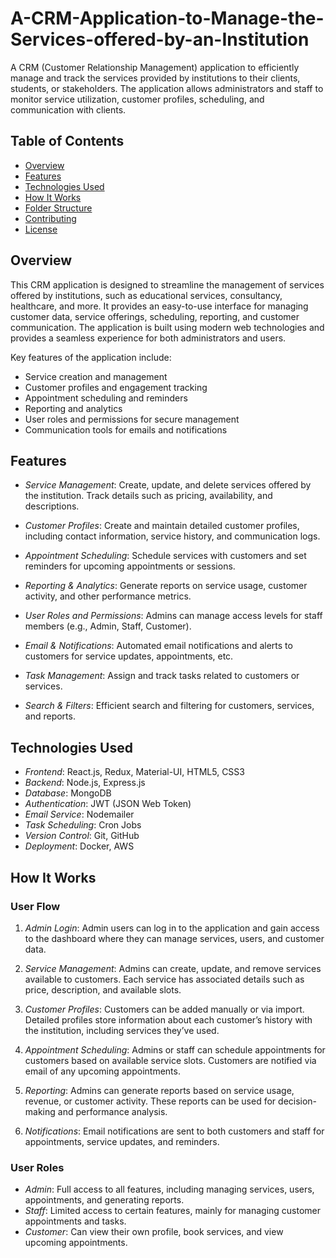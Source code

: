 # A-CRM-Application-to-Manage-the-Services-offered-by-an-Institution



A CRM (Customer Relationship Management) application to efficiently manage and track the services provided by institutions to their clients, students, or stakeholders. The application allows administrators and staff to monitor service utilization, customer profiles, scheduling, and communication with clients.

## Table of Contents

- [Overview](#overview)
- [Features](#features)
- [Technologies Used](#technologies-used)
- [How It Works](#how-it-works)
- [Folder Structure](#folder-structure)
- [Contributing](#contributing)
- [License](#license)

## Overview

This CRM application is designed to streamline the management of services offered by institutions, such as educational services, consultancy, healthcare, and more. It provides an easy-to-use interface for managing customer data, service offerings, scheduling, reporting, and customer communication. The application is built using modern web technologies and provides a seamless experience for both administrators and users.

Key features of the application include:

- Service creation and management
- Customer profiles and engagement tracking
- Appointment scheduling and reminders
- Reporting and analytics
- User roles and permissions for secure management
- Communication tools for emails and notifications

## Features

- *Service Management*: Create, update, and delete services offered by the institution. Track details such as pricing, availability, and descriptions.
  
- *Customer Profiles*: Create and maintain detailed customer profiles, including contact information, service history, and communication logs.
  
- *Appointment Scheduling*: Schedule services with customers and set reminders for upcoming appointments or sessions.

- *Reporting & Analytics*: Generate reports on service usage, customer activity, and other performance metrics.

- *User Roles and Permissions*: Admins can manage access levels for staff members (e.g., Admin, Staff, Customer). 

- *Email & Notifications*: Automated email notifications and alerts to customers for service updates, appointments, etc.

- *Task Management*: Assign and track tasks related to customers or services.

- *Search & Filters*: Efficient search and filtering for customers, services, and reports.

## Technologies Used

- *Frontend*: React.js, Redux, Material-UI, HTML5, CSS3
- *Backend*: Node.js, Express.js
- *Database*: MongoDB
- *Authentication*: JWT (JSON Web Token)
- *Email Service*: Nodemailer
- *Task Scheduling*: Cron Jobs
- *Version Control*: Git, GitHub
- *Deployment*: Docker, AWS

## How It Works

### User Flow

1. *Admin Login*: Admin users can log in to the application and gain access to the dashboard where they can manage services, users, and customer data.
   
2. *Service Management*: Admins can create, update, and remove services available to customers. Each service has associated details such as price, description, and available slots.

3. *Customer Profiles*: Customers can be added manually or via import. Detailed profiles store information about each customer’s history with the institution, including services they’ve used.

4. *Appointment Scheduling*: Admins or staff can schedule appointments for customers based on available service slots. Customers are notified via email of any upcoming appointments.

5. *Reporting*: Admins can generate reports based on service usage, revenue, or customer activity. These reports can be used for decision-making and performance analysis.

6. *Notifications*: Email notifications are sent to both customers and staff for appointments, service updates, and reminders.

### User Roles

- *Admin*: Full access to all features, including managing services, users, appointments, and generating reports.
- *Staff*: Limited access to certain features, mainly for managing customer appointments and tasks.
- *Customer*: Can view their own profile, book services, and view upcoming appointments.

